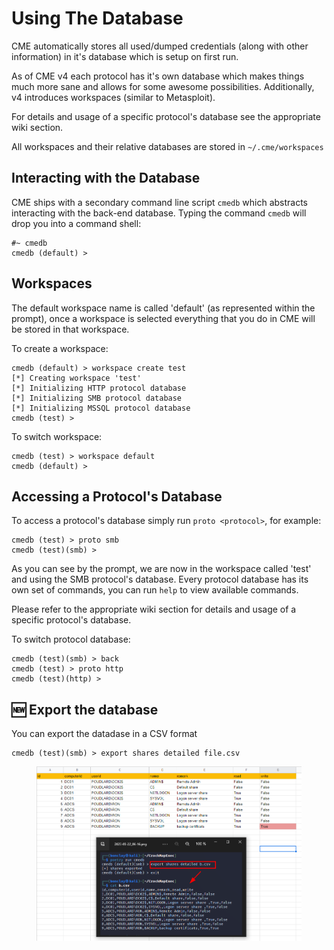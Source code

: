 # Using The Database



CME automatically stores all used/dumped credentials (along with other information) in it's database which is setup on first run.

As of CME v4 each protocol has it's own database which makes things much more sane and allows for some awesome possibilities. Additionally, v4 introduces workspaces (similar to Metasploit).

For details and usage of a specific protocol's database see the appropriate wiki section.

All workspaces and their relative databases are stored in `~/.cme/workspaces`

## Interacting with the Database

CME ships with a secondary command line script `cmedb` which abstracts interacting with the back-end database. Typing the command `cmedb` will drop you into a command shell:

```
#~ cmedb
cmedb (default) >
```

## Workspaces

The default workspace name is called 'default' (as represented within the prompt), once a workspace is selected everything that you do in CME will be stored in that workspace.

To create a workspace:

```
cmedb (default) > workspace create test
[*] Creating workspace 'test'
[*] Initializing HTTP protocol database
[*] Initializing SMB protocol database
[*] Initializing MSSQL protocol database
cmedb (test) >
```

To switch workspace:

```
cmedb (test) > workspace default
cmedb (default) >
```

## Accessing a Protocol's Database

To access a protocol's database simply run `proto <protocol>`, for example:

```
cmedb (test) > proto smb
cmedb (test)(smb) >
```

As you can see by the prompt, we are now in the workspace called 'test' and using the SMB protocol's database. Every protocol database has its own set of commands, you can run `help` to view available commands.

Please refer to the appropriate wiki section for details and usage of a specific protocol's database.

To switch protocol database:

```
cmedb (test)(smb) > back
cmedb (test) > proto http
cmedb (test)(http) >
```

## &#x20;:new: Export the database

You can export the datadase in a CSV format

```
cmedb (test)(smb) > export shares detailed file.csv
```

<figure><img src="../../../.gitbook/assets/image (2).png" alt=""><figcaption></figcaption></figure>
